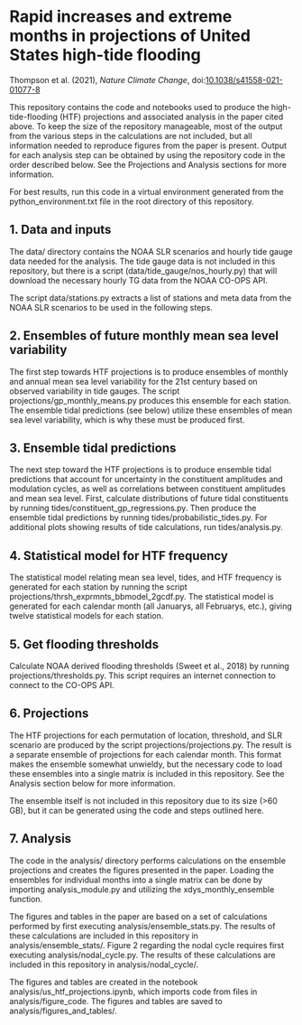 # Rapid increases and extreme months in projections of United States high-tide flooding
Thompson et al. (2021), *Nature Climate Change*, doi:[10.1038/s41558-021-01077-8](https://doi.org/10.1038/s41558-021-01077-8)

This repository contains the code and notebooks used to produce the high-tide-flooding (HTF) projections and associated analysis in the paper cited above. To keep the size of the repository manageable, most of the output from the various steps in the calculations are not included, but all information needed to reproduce figures from the paper is present. Output for each analysis step can be obtained by using the repository code in the order described below. See the Projections and Analysis sections for more information.

For best results, run this code in a virtual environment generated from the python_environment.txt file in the root directory of this repository.

## 1. Data and inputs

The data/ directory contains the NOAA SLR scenarios and hourly tide gauge data needed for the analysis. The tide gauge data is not included in this repository, but there is a script (data/tide_gauge/nos_hourly.py) that will download the necessary hourly TG data from the NOAA CO-OPS API.

The script data/stations.py extracts a list of stations and meta data from the NOAA SLR scenarios to be used in the following steps.

## 2. Ensembles of future monthly mean sea level variability

The first step towards HTF projections is to produce ensembles of monthly and annual mean sea level variability for the 21st century based on observed variability in tide gauges. The script projections/gp_monthly_means.py produces this ensemble for each station. The ensemble tidal predictions (see below) utilize these ensembles of mean sea level variability, which is why these must be produced first.

## 3. Ensemble tidal predictions

The next step toward the HTF projections is to produce ensemble tidal predictions that account for uncertainty in the constituent amplitudes and modulation cycles, as well as correlations between constituent amplitudes and mean sea level. First, calculate distributions of future tidal constituents by running tides/constituent_gp_regressions.py. Then produce the ensemble tidal predictions by running tides/probabilistic_tides.py. For additional plots showing results of tide calculations, run tides/analysis.py.

## 4. Statistical model for HTF frequency

The statistical model relating mean sea level, tides, and HTF frequency is generated for each station by running the script projections/thrsh_exprmnts_bbmodel_2gcdf.py. The statistical model is generated for each calendar month (all Januarys, all Februarys, etc.), giving twelve statistical models for each station.

## 5. Get flooding thresholds

Calculate NOAA derived flooding thresholds (Sweet et al., 2018) by running projections/thresholds.py. This script requires an internet connection to connect to the CO-OPS API.

## 6. Projections

The HTF projections for each permutation of location, threshold, and SLR scenario are produced by the script projections/projections.py. The result is a separate ensemble of projections for each calendar month. This format makes the ensemble somewhat unwieldy, but the necessary code to load these ensembles into a single matrix is included in this repository. See the Analysis section below for more information.

The ensemble itself is not included in this repository due to its size (>60 GB), but it can be generated using the code and steps outlined here.

## 7. Analysis

The code in the analysis/ directory performs calculations on the ensemble projections and creates the figures presented in the paper. Loading the ensembles for individual months into a single matrix can be done by importing analysis_module.py and utilizing the xdys_monthly_ensemble function.

The figures and tables in the paper are based on a set of calculations performed by first executing analysis/ensemble_stats.py. The results of these calculations are included in this repository in analysis/ensemble_stats/. Figure 2 regarding the nodal cycle requires first executing analysis/nodal_cycle.py. The results of these calculations are included in this repository in analysis/nodal_cycle/.

The figures and tables are created in the notebook analysis/us_htf_projections.ipynb, which imports code from files in analysis/figure_code. The figures and tables are saved to analysis/figures_and_tables/.
